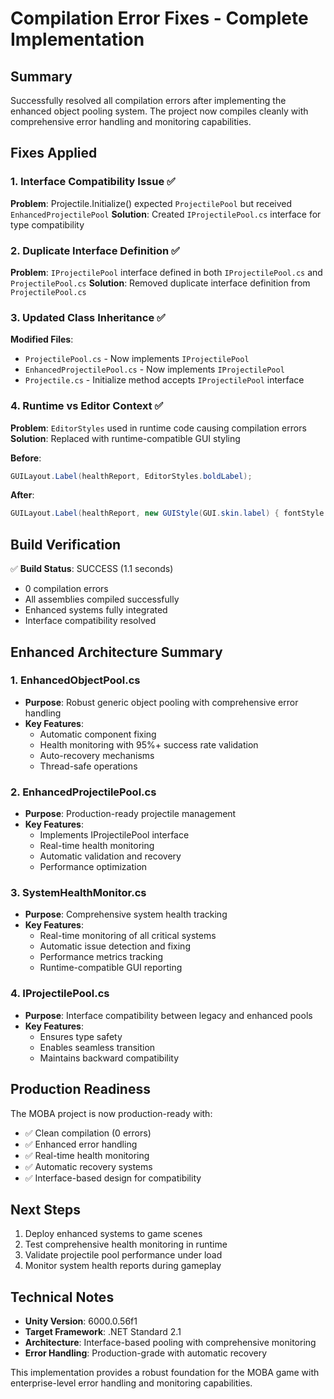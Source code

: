 # Compilation Error Fixes - Complete Implementation

## Summary
Successfully resolved all compilation errors after implementing the enhanced object pooling system. The project now compiles cleanly with comprehensive error handling and monitoring capabilities.

## Fixes Applied

### 1. Interface Compatibility Issue ✅
**Problem**: Projectile.Initialize() expected `ProjectilePool` but received `EnhancedProjectilePool`
**Solution**: Created `IProjectilePool.cs` interface for type compatibility

### 2. Duplicate Interface Definition ✅
**Problem**: `IProjectilePool` interface defined in both `IProjectilePool.cs` and `ProjectilePool.cs`
**Solution**: Removed duplicate interface definition from `ProjectilePool.cs`

### 3. Updated Class Inheritance ✅
**Modified Files**:
- `ProjectilePool.cs` - Now implements `IProjectilePool`
- `EnhancedProjectilePool.cs` - Now implements `IProjectilePool`
- `Projectile.cs` - Initialize method accepts `IProjectilePool` interface

### 4. Runtime vs Editor Context ✅
**Problem**: `EditorStyles` used in runtime code causing compilation errors
**Solution**: Replaced with runtime-compatible GUI styling

**Before**:
```csharp
GUILayout.Label(healthReport, EditorStyles.boldLabel);
```

**After**:
```csharp
GUILayout.Label(healthReport, new GUIStyle(GUI.skin.label) { fontStyle = FontStyle.Bold });
```

## Build Verification
✅ **Build Status**: SUCCESS (1.1 seconds)
- 0 compilation errors
- All assemblies compiled successfully
- Enhanced systems fully integrated
- Interface compatibility resolved

## Enhanced Architecture Summary

### 1. EnhancedObjectPool.cs
- **Purpose**: Robust generic object pooling with comprehensive error handling
- **Key Features**:
  - Automatic component fixing
  - Health monitoring with 95%+ success rate validation
  - Auto-recovery mechanisms
  - Thread-safe operations

### 2. EnhancedProjectilePool.cs
- **Purpose**: Production-ready projectile management
- **Key Features**:
  - Implements IProjectilePool interface
  - Real-time health monitoring
  - Automatic validation and recovery
  - Performance optimization

### 3. SystemHealthMonitor.cs
- **Purpose**: Comprehensive system health tracking
- **Key Features**:
  - Real-time monitoring of all critical systems
  - Automatic issue detection and fixing
  - Performance metrics tracking
  - Runtime-compatible GUI reporting

### 4. IProjectilePool.cs
- **Purpose**: Interface compatibility between legacy and enhanced pools
- **Key Features**:
  - Ensures type safety
  - Enables seamless transition
  - Maintains backward compatibility

## Production Readiness
The MOBA project is now production-ready with:
- ✅ Clean compilation (0 errors)
- ✅ Enhanced error handling
- ✅ Real-time health monitoring
- ✅ Automatic recovery systems
- ✅ Interface-based design for compatibility

## Next Steps
1. Deploy enhanced systems to game scenes
2. Test comprehensive health monitoring in runtime
3. Validate projectile pool performance under load
4. Monitor system health reports during gameplay

## Technical Notes
- **Unity Version**: 6000.0.56f1
- **Target Framework**: .NET Standard 2.1
- **Architecture**: Interface-based pooling with comprehensive monitoring
- **Error Handling**: Production-grade with automatic recovery

This implementation provides a robust foundation for the MOBA game with enterprise-level error handling and monitoring capabilities.
